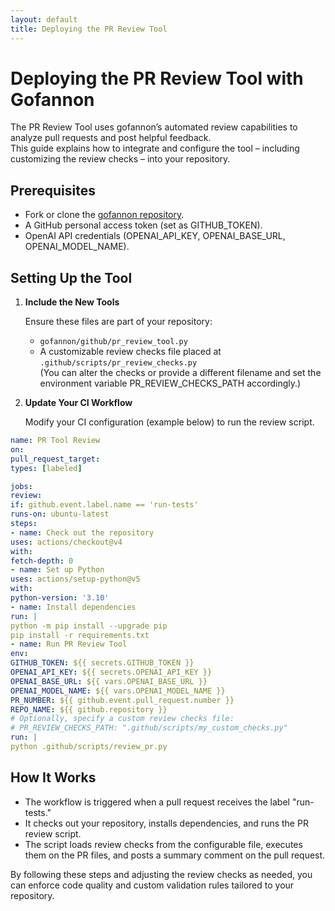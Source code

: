 ```yaml
---  
layout: default  
title: Deploying the PR Review Tool
---  
```


# Deploying the PR Review Tool with Gofannon

The PR Review Tool uses gofannon’s automated review capabilities to analyze pull requests and post helpful feedback.  
This guide explains how to integrate and configure the tool – including customizing the review checks – into your repository.

## Prerequisites

- Fork or clone the [gofannon repository](https://github.com/The-AI-Alliance/gofannon).
- A GitHub personal access token (set as GITHUB_TOKEN).
- OpenAI API credentials (OPENAI_API_KEY, OPENAI_BASE_URL, OPENAI_MODEL_NAME).

## Setting Up the Tool

1. **Include the New Tools**

   Ensure these files are part of your repository:
   - `gofannon/github/pr_review_tool.py`
   - A customizable review checks file placed at `.github/scripts/pr_review_checks.py`  
     (You can alter the checks or provide a different filename and set the environment variable PR_REVIEW_CHECKS_PATH accordingly.)

2. **Update Your CI Workflow**

   Modify your CI configuration (example below) to run the review script.

```yaml  
name: PR Tool Review  
on:  
pull_request_target:  
types: [labeled]

jobs:  
review:  
if: github.event.label.name == 'run-tests'  
runs-on: ubuntu-latest  
steps:  
- name: Check out the repository  
uses: actions/checkout@v4  
with:  
fetch-depth: 0  
- name: Set up Python  
uses: actions/setup-python@v5  
with:  
python-version: '3.10'  
- name: Install dependencies  
run: |  
python -m pip install --upgrade pip  
pip install -r requirements.txt  
- name: Run PR Review Tool  
env:  
GITHUB_TOKEN: ${{ secrets.GITHUB_TOKEN }}  
OPENAI_API_KEY: ${{ secrets.OPENAI_API_KEY }}  
OPENAI_BASE_URL: ${{ vars.OPENAI_BASE_URL }}  
OPENAI_MODEL_NAME: ${{ vars.OPENAI_MODEL_NAME }}  
PR_NUMBER: ${{ github.event.pull_request.number }}  
REPO_NAME: ${{ github.repository }}  
# Optionally, specify a custom review checks file:  
# PR_REVIEW_CHECKS_PATH: ".github/scripts/my_custom_checks.py"  
run: |  
python .github/scripts/review_pr.py  
```

## How It Works

- The workflow is triggered when a pull request receives the label "run-tests."
- It checks out your repository, installs dependencies, and runs the PR review script.
- The script loads review checks from the configurable file, executes them on the PR files, and posts a summary comment on the pull request.

By following these steps and adjusting the review checks as needed, you can enforce code quality and custom validation rules tailored to your repository.  